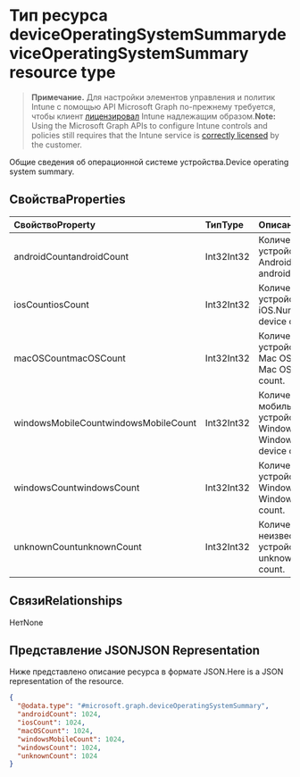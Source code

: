 # <a name="deviceoperatingsystemsummary-resource-type"></a><span data-ttu-id="41d48-101">Тип ресурса deviceOperatingSystemSummary</span><span class="sxs-lookup"><span data-stu-id="41d48-101">deviceOperatingSystemSummary resource type</span></span>

> <span data-ttu-id="41d48-102">**Примечание.** Для настройки элементов управления и политик Intune с помощью API Microsoft Graph по-прежнему требуется, чтобы клиент [лицензировал](https://go.microsoft.com/fwlink/?linkid=839381) Intune надлежащим образом.</span><span class="sxs-lookup"><span data-stu-id="41d48-102">**Note:** Using the Microsoft Graph APIs to configure Intune controls and policies still requires that the Intune service is [correctly licensed](https://go.microsoft.com/fwlink/?linkid=839381) by the customer.</span></span>

<span data-ttu-id="41d48-103">Общие сведения об операционной системе устройства.</span><span class="sxs-lookup"><span data-stu-id="41d48-103">Device operating system summary.</span></span>
## <a name="properties"></a><span data-ttu-id="41d48-104">Свойства</span><span class="sxs-lookup"><span data-stu-id="41d48-104">Properties</span></span>
|<span data-ttu-id="41d48-105">Свойство</span><span class="sxs-lookup"><span data-stu-id="41d48-105">Property</span></span>|<span data-ttu-id="41d48-106">Тип</span><span class="sxs-lookup"><span data-stu-id="41d48-106">Type</span></span>|<span data-ttu-id="41d48-107">Описание</span><span class="sxs-lookup"><span data-stu-id="41d48-107">Description</span></span>|
|:---|:---|:---|
|<span data-ttu-id="41d48-108">androidCount</span><span class="sxs-lookup"><span data-stu-id="41d48-108">androidCount</span></span>|<span data-ttu-id="41d48-109">Int32</span><span class="sxs-lookup"><span data-stu-id="41d48-109">Int32</span></span>|<span data-ttu-id="41d48-110">Количество устройств с Android.</span><span class="sxs-lookup"><span data-stu-id="41d48-110">Number of android device count.</span></span>|
|<span data-ttu-id="41d48-111">iosCount</span><span class="sxs-lookup"><span data-stu-id="41d48-111">iosCount</span></span>|<span data-ttu-id="41d48-112">Int32</span><span class="sxs-lookup"><span data-stu-id="41d48-112">Int32</span></span>|<span data-ttu-id="41d48-113">Количество устройств с iOS.</span><span class="sxs-lookup"><span data-stu-id="41d48-113">Number of iOS device count.</span></span>|
|<span data-ttu-id="41d48-114">macOSCount</span><span class="sxs-lookup"><span data-stu-id="41d48-114">macOSCount</span></span>|<span data-ttu-id="41d48-115">Int32</span><span class="sxs-lookup"><span data-stu-id="41d48-115">Int32</span></span>|<span data-ttu-id="41d48-116">Количество устройств с Mac OS X.</span><span class="sxs-lookup"><span data-stu-id="41d48-116">Number of Mac OS X device count.</span></span>|
|<span data-ttu-id="41d48-117">windowsMobileCount</span><span class="sxs-lookup"><span data-stu-id="41d48-117">windowsMobileCount</span></span>|<span data-ttu-id="41d48-118">Int32</span><span class="sxs-lookup"><span data-stu-id="41d48-118">Int32</span></span>|<span data-ttu-id="41d48-119">Количество мобильных устройств с Windows.</span><span class="sxs-lookup"><span data-stu-id="41d48-119">Number of Windows mobile device count.</span></span>|
|<span data-ttu-id="41d48-120">windowsCount</span><span class="sxs-lookup"><span data-stu-id="41d48-120">windowsCount</span></span>|<span data-ttu-id="41d48-121">Int32</span><span class="sxs-lookup"><span data-stu-id="41d48-121">Int32</span></span>|<span data-ttu-id="41d48-122">Количество устройств с Windows.</span><span class="sxs-lookup"><span data-stu-id="41d48-122">Number of Windows device count.</span></span>|
|<span data-ttu-id="41d48-123">unknownCount</span><span class="sxs-lookup"><span data-stu-id="41d48-123">unknownCount</span></span>|<span data-ttu-id="41d48-124">Int32</span><span class="sxs-lookup"><span data-stu-id="41d48-124">Int32</span></span>|<span data-ttu-id="41d48-125">Количество неизвестных устройств.</span><span class="sxs-lookup"><span data-stu-id="41d48-125">Number of unknown device count.</span></span>|

## <a name="relationships"></a><span data-ttu-id="41d48-126">Связи</span><span class="sxs-lookup"><span data-stu-id="41d48-126">Relationships</span></span>
<span data-ttu-id="41d48-127">Нет</span><span class="sxs-lookup"><span data-stu-id="41d48-127">None</span></span>
## <a name="json-representation"></a><span data-ttu-id="41d48-128">Представление JSON</span><span class="sxs-lookup"><span data-stu-id="41d48-128">JSON Representation</span></span>
<span data-ttu-id="41d48-129">Ниже представлено описание ресурса в формате JSON.</span><span class="sxs-lookup"><span data-stu-id="41d48-129">Here is a JSON representation of the resource.</span></span>
<!-- {
  "blockType": "resource",
  "keyProperty": "id",
  "@odata.type": "microsoft.graph.deviceOperatingSystemSummary"
}
-->
``` json
{
  "@odata.type": "#microsoft.graph.deviceOperatingSystemSummary",
  "androidCount": 1024,
  "iosCount": 1024,
  "macOSCount": 1024,
  "windowsMobileCount": 1024,
  "windowsCount": 1024,
  "unknownCount": 1024
}
```



